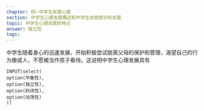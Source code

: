 ```yaml
---
chapter: 05-中学生发展心理
section: 中学生心理发展概述和中学生自我意识的发展
topic: 中学生心理发展的特点
answer: 独立性
tags:
---
```


中学生随着身心的迅速发展，开始积极尝试脱离父母的保护和管理，渴望自己的行为像成人，不愿被当作孩子看待。这说明中学生心理发展具有

```meta-bind
INPUT[select(
option(平衡性),
option(独立性),
option(封闭性),
option(动荡性)
)]
```